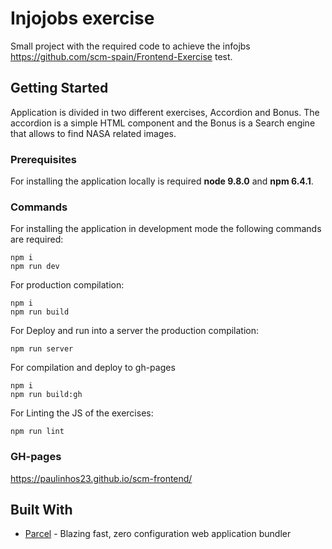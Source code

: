 # Injojobs exercise

Small project with the required code to achieve the infojbs https://github.com/scm-spain/Frontend-Exercise test.

## Getting Started

Application is divided in two different exercises, Accordion and Bonus. The accordion is a simple HTML component and the Bonus is a Search engine that allows to find NASA related images.

### Prerequisites

For installing the application locally is required **node 9.8.0** and **npm 6.4.1**.


### Commands

For installing the application in development mode the following commands are required:

```
npm i
npm run dev
```

For production compilation:

```
npm i
npm run build
```

For Deploy and run into a server the production compilation:

```
npm run server
```

For compilation and deploy to gh-pages

```
npm i
npm run build:gh
```

For Linting the JS of the exercises:

```
npm run lint
```

### GH-pages

https://paulinhos23.github.io/scm-frontend/

## Built With

* [Parcel](https://parceljs.org/) - Blazing fast, zero configuration web application bundler
